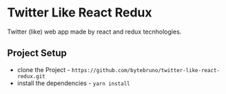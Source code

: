 # Twitter Like React Redux

Twitter (like) web app made by react and redux tecnhologies. 

## Project Setup

* clone the Project - `https://github.com/bytebruno/twitter-like-react-redux.git`
* install the dependencies - `yarn install` 
